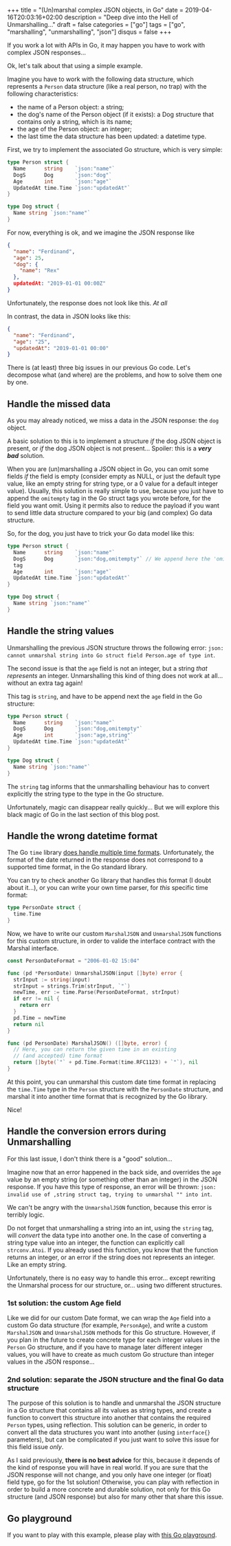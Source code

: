 +++
title = "(Un)marshal complex JSON objects, in Go"
date = 2019-04-16T20:03:16+02:00
description = "Deep dive into the Hell of Unmarshalling..."
draft = false
categories = ["go"]
tags = ["go", "marshalling", "unmarshalling", "json"]
disqus = false
+++

If you work a lot with APIs in Go, it may happen you have to work with complex
JSON responses...

Ok, let's talk about that using a simple example.

Imagine you have to work with the following data structure, which represents a
`Person` data structure (like a real person, no trap) with the following
characteristics:

* the name of a Person object: a string;
* the dog's name of the Person object (if it exists): a Dog structure that
  contains only a string, which is its name;
* the age of the Person object: an integer;
* the last time the data structure has been updated: a datetime type.

First, we try to implement the associated Go structure, which is very simple:

```go
type Person struct {
  Name      string    `json:"name"`
  DogS      Dog       `json:"dog"`
  Age       int       `json:"age"`
  UpdatedAt time.Time `json:"updatedAt"`
}

type Dog struct {
  Name string `json:"name"`
}
```

For now, everything is ok, and we imagine the JSON response like

```json
{
  "name": "Ferdinand",
  "age": 25,
  "dog": {
    "name": "Rex"
  },
  updatedAt: "2019-01-01 00:00Z"
}
```

Unfortunately, the response does not look like this.
*At all*

In contrast, the data in JSON looks like this:

```json
{
  "name": "Ferdinand",
  "age": "25",
  "updatedAt": "2019-01-01 00:00"
}
```

There is (at least) three big issues in our previous Go code.
Let's decompose what (and where) are the problems, and how to solve them one by
one.

## Handle the missed data

As you may already noticed, we miss a data in the JSON response: the `dog` object.

A basic solution to this is to implement a structure *if* the dog JSON object
is present, or *if* the dog JSON object is not present...
Spoiler: this is a ***very bad*** solution.

When you are (un)marshalling a JSON object in Go, you can omit some fields *if*
the field is empty (consider empty as NULL, or just the default type value, like
an empty string for string type, or a 0 value for a default integer value).
Usually, this solution is really simple to use, because you just have to append
the `omitempty` tag in the Go struct tags you wrote before, for the field you want omit.
Using it permits also to reduce the payload if you want to send little data
structure compared to your big (and complex) Go data structure.

So, for the dog, you just have to trick your Go data model like this:

```go
type Person struct {
  Name      string    `json:"name"`
  DogS      Dog       `json:"dog,omitempty"` // We append here the 'omitempty'
  tag
  Age       int       `json:"age"`
  UpdatedAt time.Time `json:"updatedAt"`
}

type Dog struct {
  Name string `json:"name"`
}
```

## Handle the string values

Unmarshalling the previous JSON structure throws the following error: `json: cannot unmarshal
string into Go struct field Person.age of type int`.

The second issue is that the `age` field is not an integer, but a string *that
represents* an integer.
Unmarshalling this kind of thing does not work at all... without an extra tag
again!

This tag is `string`, and have to be append next the `age` field in the Go
structure:

```go
type Person struct {
  Name      string    `json:"name"`
  DogS      Dog       `json:"dog,omitempty"`
  Age       int       `json:"age,string"`
  UpdatedAt time.Time `json:"updatedAt"`
}

type Dog struct {
  Name string `json:"name"`
}
```

The `string` tag informs that the unmarshalling behaviour has to convert
explicitly the string type to the type in the Go structure.

Unfortunately, magic can disappear really quickly...
But we will explore this black magic of Go in the last section of this blog post.

## Handle the wrong datetime format

The Go `time` library [does handle multiple time
formats](https://golang.org/pkg/time/).
Unfortunately, the format of the date returned in the response does not
correspond to a supported time format, in the Go standard library.

You can try to check another Go library that handles this format (I doubt about
it...), or you can write your own time parser, for *this* specific time format:

```go
type PersonDate struct {
  time.Time
}
```

Now, we have to write our custom `MarshalJSON` and `UnmarshalJSON` functions for
this custom structure, in order to valide the interface contract with the Marshal
interface.

```go
const PersonDateFormat = "2006-01-02 15:04"

func (pd *PersonDate) UnmarshalJSON(input []byte) error {
  strInput := string(input)
  strInput = strings.Trim(strInput, `"`)
  newTime, err := time.Parse(PersonDateFormat, strInput)
  if err != nil {
    return err
  }
  pd.Time = newTime
  return nil
}

func (pd PersonDate) MarshalJSON() ([]byte, error) {
  // Here, you can return the given time in an existing
  // (and accepted) time format
  return []byte(`"` + pd.Time.Format(time.RFC1123) + `"`), nil
}
```

At this point, you can unmarshal this custom date time format in replacing the
`time.Time` type in the `Person` structure with the `PersonDate` structure, and marshal it
into another time format that is recognized by the Go library.

Nice!

## Handle the conversion errors during Unmarshalling

For this last issue, I don't think there is a "good" solution...

Imagine now that an error happened in the back side, and overrides the `age` value by an empty string
(or something other than an integer) in the JSON response.
If you have this type of response, an error will be thrown: `json: invalid use of ,string struct tag,
trying to unmarshal "" into int`.

We can't be angry with the `UnmarshalJSON` function, because this error is terribly logic.

Do not forget that unmarshalling a string into an int, using the `string` tag,
will *convert* the data type into another one.
In the case of converting a string type value into an integer, the function can explicitly call `strconv.Atoi`.
If you already used this function, you know that the function returns an
integer, or an error if the string does not represents an integer.
Like an empty string.

Unfortunately, there is no easy way to handle this error... except rewriting the
Unmarshal process for our structure, or... using two different structures.

### 1st solution: the custom Age field

Like we did for our custom Date format, we can wrap the `Age` field into a custom
Go data structure (for example, `PersonAge`), and write a custom `MarshalJSON`
and `UnmarshalJSON` methods for this Go structure.
However, if you plan in the future to create concrete type for each integer
values in the `Person` Go structure, and if you have to manage later different
integer values, you will have to create as much custom Go structure than
integer values in the JSON response...

### 2nd solution: separate the JSON structure and the final Go data structure

The purpose of this solution is to handle and unmarshal the JSON structure in a
Go structure that contains all its values as string types, and create a function
to convert this structure into another that contains the required `Person`
types, using reflection.
This solution can be generic, in order to convert all the data structures you
want into another (using `interface{}` parameters), but can be complicated if
you just want to solve this issue for this field issue *only*.

As I said previously, **there is no best advice** for this, because it depends
of the kind of response you will have in real world.
If you are sure that the JSON response will not change, and you only have one
integer (or float) field type, go for the 1st solution!
Otherwise, you can play with reflection in order to build a more concrete and
durable solution, not only for this Go structure (and JSON response) but also
for many other that share this issue.

## Go playground

If you want to play with this example, please play with [this Go
playground](https://play.golang.org/p/la3Xxw1rBCb).

